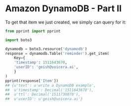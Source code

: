 # Amazon DynamoDB - Part II

To get that item we just created, we simply can query for it:

```python
from pprint import pprint

import boto3

dynamodb = boto3.resource('dynamodb')
response = dynamodb.Table('reminder').get_item(
	Key={
	'timestamp': 1511643670,
	'userID': 'geish@voicera.ai',
	}
)
pprint(response['Item'])
## {u'text': u'write a DynamoDB example',
## 	u'timestamp': Decimal('1511643670'),
## 	u'ttl': Decimal('1511730070'),
## 	u'userID': u'geish@voicera.ai'}
```

